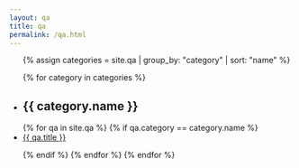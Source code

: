 ```yaml
---
layout: qa
title: qa
permalink: /qa.html
---
```



<ul class="listing">

{% assign categories = site.qa | group_by: "category" | sort: "name" %}


{% for category in categories %}
  <li class="listing-seperator" id="{{ category.name }}"><h2>{{ category.name }}</h2></li>
{% for qa in site.qa %}
{% if qa.category == category.name %}
  <li class="listing-item">
  <!--<time datetime="{{ wiki.category }}">{{ wiki.date | date:"%Y-%m-%d" }}</time>-->
  <a href="{{ qa.url }}" title="{{ qa.title }}">{{ qa.title }}</a>
  <!-- <span class="wiki_tags">{% for tag in qa.tags %}
  <span>{{ tag }}</span>
  {% endfor %}
  </span> -->

  </li>



{% endif %}
{% endfor %}
{% endfor %}
</ul>

